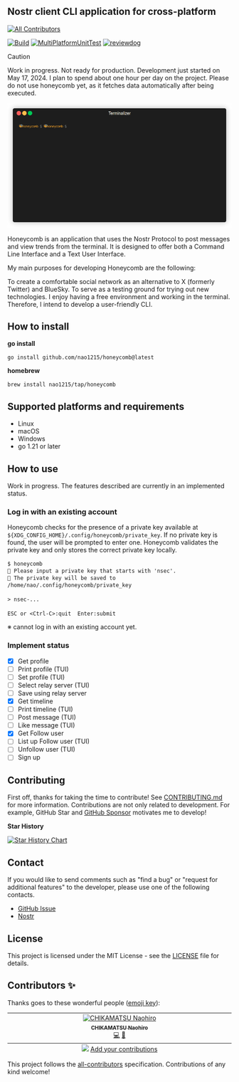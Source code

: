 ## Nostr client CLI application for cross-platform
<!-- ALL-CONTRIBUTORS-BADGE:START - Do not remove or modify this section -->
[![All Contributors](https://img.shields.io/badge/all_contributors-1-orange.svg?style=flat-square)](#contributors-)
<!-- ALL-CONTRIBUTORS-BADGE:END -->
[![Build](https://github.com/nao1215/honeycomb/actions/workflows/build.yml/badge.svg)](https://github.com/nao1215/honeycomb/actions/workflows/build.yml)
[![MultiPlatformUnitTest](https://github.com/nao1215/honeycomb/actions/workflows/unit_test.yml/badge.svg)](https://github.com/nao1215/honeycomb/actions/workflows/unit_test.yml)
[![reviewdog](https://github.com/nao1215/honeycomb/actions/workflows/reviewdog.yml/badge.svg)](https://github.com/nao1215/honeycomb/actions/workflows/reviewdog.yml)

> [!CAUTION]
> Work in progress. Not ready for production.
> Development just started on May 17, 2024. I plan to spend about one hour per day on the project.
> Please do not use honeycomb yet, as it fetches data automatically after being executed.

![sample](doc/img/new_sample.gif)

Honeycomb is an application that uses the Nostr Protocol to post messages and view trends from the terminal. It is designed to offer both a Command Line Interface and a Text User Interface.

My main purposes for developing Honeycomb are the following:

To create a comfortable social network as an alternative to X (formerly Twitter) and BlueSky.
To serve as a testing ground for trying out new technologies.
I enjoy having a free environment and working in the terminal. Therefore, I intend to develop a user-friendly CLI.

## How to install
**go install**
```shell
go install github.com/nao1215/honeycomb@latest
```

**homebrew**
```shell
brew install nao1215/tap/honeycomb
```

## Supported platforms and requirements
- Linux
- macOS
- Windows
- go 1.21 or later

## How to use
Work in progress. The features described are currently in an implemented status.

### Log in with an existing account
Honeycomb checks for the presence of a private key available at `${XDG_CONFIG_HOME}/.config/honeycomb/private_key`. If no private key is found, the user will be prompted to enter one. Honeycomb validates the private key and only stores the correct private key locally.

```shell
$ honeycomb 
🐝 Please input a private key that starts with 'nsec'.
🐝 The private key will be saved to /home/nao/.config/honeycomb/private_key

> nsec-...                                                         

ESC or <Ctrl-C>:quit  Enter:submit
```
※ cannot log in with an existing account yet.

### Implement status
- [x] Get profile
- [ ] Print profile (TUI)
- [ ] Set profile (TUI)
- [ ] Select relay server (TUI)
- [ ] Save using relay server
- [x] Get timeline
- [ ] Print timeline (TUI) 
- [ ] Post message (TUI)
- [ ] Like message (TUI)
- [x] Get Follow user
- [ ] List up Follow user (TUI)
- [ ] Unfollow user (TUI)
- [ ] Sign up

## Contributing
First off, thanks for taking the time to contribute! See [CONTRIBUTING.md](./CONTRIBUTING.md) for more information.  Contributions are not only related to development. For example, GitHub Star and [GitHub Sponsor](https://github.com/sponsors/nao1215) motivates me to develop!

**Star History**

[![Star History Chart](https://api.star-history.com/svg?repos=nao1215/honeycomb&type=Date)](https://star-history.com/#nao1215/honeycomb&Date)

## Contact
If you would like to send comments such as "find a bug" or "request for additional features" to the developer, please use one of the following contacts.

- [GitHub Issue](https://github.com/nao1215/honeycomb/issues)
- [Nostr](https://nostter.app/npub1xe406xww9s4vla878wd4h6605wqaka9wdammxvpd5he9nysf2z7q0f7804)

## License
This project is licensed under the MIT License - see the [LICENSE](./LICENSE) file for details.


## Contributors ✨

Thanks goes to these wonderful people ([emoji key](https://allcontributors.org/docs/en/emoji-key)):

<!-- ALL-CONTRIBUTORS-LIST:START - Do not remove or modify this section -->
<!-- prettier-ignore-start -->
<!-- markdownlint-disable -->
<table>
  <tbody>
    <tr>
      <td align="center" valign="top" width="14.28%"><a href="https://debimate.jp/"><img src="https://avatars.githubusercontent.com/u/22737008?v=4?s=75" width="75px;" alt="CHIKAMATSU Naohiro"/><br /><sub><b>CHIKAMATSU Naohiro</b></sub></a><br /><a href="https://github.com/nao1215/honeycomb/commits?author=nao1215" title="Code">💻</a> <a href="https://github.com/nao1215/honeycomb/commits?author=nao1215" title="Documentation">📖</a></td>
    </tr>
  </tbody>
  <tfoot>
    <tr>
      <td align="center" size="13px" colspan="7">
        <img src="https://raw.githubusercontent.com/all-contributors/all-contributors-cli/1b8533af435da9854653492b1327a23a4dbd0a10/assets/logo-small.svg">
          <a href="https://all-contributors.js.org/docs/en/bot/usage">Add your contributions</a>
        </img>
      </td>
    </tr>
  </tfoot>
</table>

<!-- markdownlint-restore -->
<!-- prettier-ignore-end -->

<!-- ALL-CONTRIBUTORS-LIST:END -->

This project follows the [all-contributors](https://github.com/all-contributors/all-contributors) specification. Contributions of any kind welcome!

